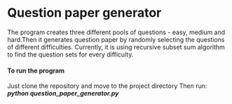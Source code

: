 # Question paper generator
The program creates three different pools of questions - easy, medium and hard.Then it generates question paper by randomly selecting the questions of different difficulties. Currently, it is using recursive subset sum algorithm to find the question sets for every difficulty.


#### To run the program
Just clone the repository and move to the project directory
Then run:
    ___python question_paper_generator.py___
